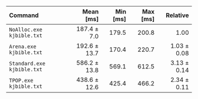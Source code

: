 | Command | Mean [ms] | Min [ms] | Max [ms] | Relative |
|:---|---:|---:|---:|---:|
| `NoAlloc.exe kjbible.txt` | 187.4 ± 7.0 | 179.5 | 200.8 | 1.00 |
| `Arena.exe kjbible.txt` | 192.6 ± 13.7 | 170.4 | 220.7 | 1.03 ± 0.08 |
| `Standard.exe kjbible.txt` | 586.2 ± 13.8 | 569.1 | 612.5 | 3.13 ± 0.14 |
| `TPOP.exe kjbible.txt` | 438.6 ± 12.6 | 425.4 | 466.2 | 2.34 ± 0.11 |
